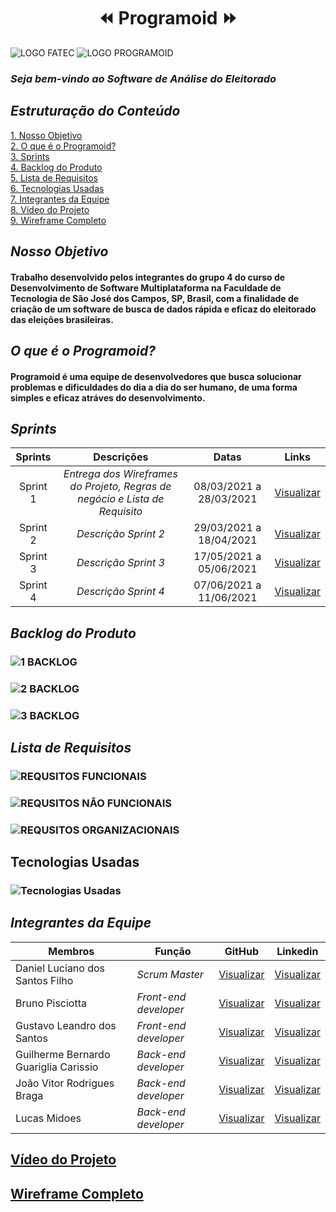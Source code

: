 <h1 text align="center"> &#9194; Programoid &#9193;</h1>

![LOGO FATEC](https://fatecsjc-prd.azurewebsites.net/images/logo/fatecsjc_300x192.png)
![LOGO PROGRAMOID](https://github.com/Group-4-Fatec-SJC/Analise-Eleitorado/blob/main/assets/logo.png)

### *Seja bem-vindo ao Software de Análise do Eleitorado*

## *Estruturação do Conteúdo*

<a href="#Nosso_Objetivo">1. Nosso Objetivo</a><br>
<a href="#O_que_é_o_Programoid">2. O que é o Programoid?</a><br>
<a href="#Sprints">3. Sprints</a><br>
<a href="#Backlog_do_Produto">4. Backlog do Produto</a><br>
<a href="#lista_requisitos">5. Lista de Requisitos</a><br>
<a href="#Tecnologias_Usadas">6. Tecnologias Usadas</a><br>
<a href="#Integrantes_da_Equipe">7. Integrantes da Equipe</a><br>
<a href="#Video_do_Projeto">8. Vídeo do Projeto</a><br>
<a href="#Wireframe_Completo">9. Wireframe Completo</a><br>


## <a name="Nosso_Objetivo">*Nosso Objetivo*</a>

#### Trabalho desenvolvido pelos integrantes do grupo 4 do curso de Desenvolvimento de Software Multiplataforma na Faculdade de Tecnologia de São José dos Campos, SP, Brasil, com a finalidade de criação de um software de busca de dados rápida e eficaz do eleitorado das eleições brasileiras.

## <a name="O_que_é_o_Programoid">*O que é o Programoid?*</a>

#### Programoid é uma equipe de desenvolvedores que busca solucionar problemas e dificuldades do dia a dia do ser humano, de uma forma simples e eficaz atráves do desenvolvimento.


## <a name="Sprints">*Sprints*</a>

Sprints   | Descrições  | Datas  | Links |
:---------: | :-----:  | :------------:  | :---------: |
Sprint 1  | *Entrega dos Wireframes do Projeto, Regras de negócio e Lista de Requisito* |  08/03/2021 a 28/03/2021  | [Visualizar](https://github.com/Group-4-Fatec-SJC/Analise-Eleitorado/blob/1-Sprint/README.md )   |
Sprint 2  | *Descrição Sprint 2*  |  29/03/2021 a 18/04/2021  | [Visualizar](https://github.com/Group-4-Fatec-SJC/Analise-Eleitorado/blob/1-Sprint/README.md)   |
Sprint 3  | *Descrição Sprint 3*  |  17/05/2021 a 05/06/2021  |[Visualizar](https://github.com/Group-4-Fatec-SJC/Analise-Eleitorado/blob/1-Sprint/README.md)   |
Sprint 4  | *Descrição Sprint 4*  |  07/06/2021 a 11/06/2021  | [Visualizar](https://github.com/Group-4-Fatec-SJC/Analise-Eleitorado/blob/1-Sprint/README.md)   |



## <a name="Backlog_do_Produto">*Backlog do Produto*</a>

### ![1 BACKLOG](https://github.com/Group-4-Fatec-SJC/Analise-Eleitorado/blob/main/assets/backlog.PNG)
### ![2 BACKLOG](https://github.com/Group-4-Fatec-SJC/Analise-Eleitorado/blob/main/assets/backlog_1.PNG)
### ![3 BACKLOG](https://github.com/Group-4-Fatec-SJC/Analise-Eleitorado/blob/main/assets/backlog_2.PNG)


## <a name="lista_requisitos">*Lista de Requisitos*</a>

### ![REQUSITOS FUNCIONAIS](https://github.com/Group-4-Fatec-SJC/Analise-Eleitorado/blob/main/assets/FUNCIONAIS.PNG)
### ![REQUSITOS NÃO FUNCIONAIS](https://github.com/Group-4-Fatec-SJC/Analise-Eleitorado/blob/main/assets/N%C3%83O%20FUNCIONAIS.PNG)
### ![REQUSITOS ORGANIZACIONAIS](https://github.com/Group-4-Fatec-SJC/Analise-Eleitorado/blob/main/assets/ORGANIZACIONAIS.PNG)

## <a name="Tecnologias_Usadas">Tecnologias Usadas</a>
### ![Tecnologias Usadas](https://github.com/Group-4-Fatec-SJC/Analise-Eleitorado/blob/main/assets/Tecnologias%20Utilizadas.png)


## <a name="Integrantes_da_Equipe">*Integrantes da Equipe*</a>

Membros   | Função  | GitHub  | Linkedin |
--------- | ---------  | ---------  | --------- |
Daniel Luciano dos Santos Filho                   | *Scrum Master*   |  [Visualizar](https://github.com/daniellsfilho)  | [Visualizar](linkedin)   |
Bruno Pisciotta                | *Front-end developer*  |  [Visualizar](https://github.com/bruno-pisciotta281)  | [Visualizar](https://www.linkedin.com/in/bruno-pisciotta-577216198)        |
Gustavo Leandro dos Santos     | *Front-end developer*  |  [Visualizar](https://github.com/gustavols)  | [Visualizar](https://www.linkedin.com/in/gustavo-santos-a0657219b/)       |
Guilherme Bernardo Guariglia Carissio | *Back-end developer*  |  [Visualizar](https://github.com/GuilhermeCarissio777)  | [Visualizar](https://www.linkedin.com/in/guilherme-carissio-7275a4207)    |
João Vitor Rodrigues Braga | *Back-end developer*  |  [Visualizar](https://github.com/jvrb)  | [Visualizar](https://www.linkedin.com/in/joaovitor-rodriguesbraga/)    |
Lucas Midoes                   | *Back-end developer*  |  [Visualizar](https://github.com/LykeMidrod)  | [Visualizar](https://www.linkedin.com/in/ㅤlucas-midões-r-a5333110b)               |





## <a name="Video_do_Projeto">[Vídeo do Projeto](https://www.linkedin.com/in/gabriel-hiromi-shishido-55b0621ba)</a>

## <a name="Wireframe_Completo">[Wireframe Completo](https://www.figma.com/file/GegxNnhKxYTVcjczO1CTOK/PROJETO-API-S?node-id=0%3A1)</a>






